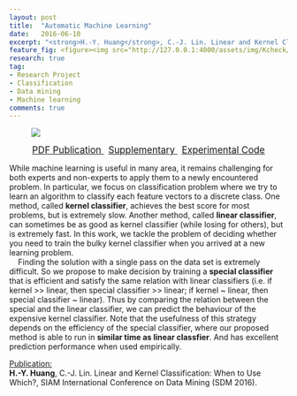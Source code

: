 ```yaml
---
layout: post
title:  "Automatic Machine Learning"
date:   2016-06-10
excerpt: "<strong>H.-Y. Huang</strong>, C.-J. Lin. Linear and Kernel Classification: When to Use Which?, SIAM International Conference on Data Mining (SDM 2016)."
feature_fig: <figure><img src="http://127.0.0.1:4000/assets/img/Kcheck/kcheck.jpg"></figure>
research: true
tag:
- Research Project
- Classification
- Data mining
- Machine learning
comments: true
---
```


<figure>
	<img src="{{site.url}}/assets/img/Kcheck/kcheck.jpg">
</figure>

<center>
	<a href="{{ site.url }}/assets/img/Kcheck/kcheck.pdf" target="_blank" class="btn">
		<span style="font-size: 120%;">
		PDF Publication
		</span>
	</a>
	&nbsp;
	<a href="{{ site.url }}/assets/img/Kcheck/kcheck_supplement.pdf" target="_blank" class="btn">
		<span style="font-size: 120%;">
		Supplementary
		</span>
	</a>
	&nbsp;
	<a href="{{ site.url }}/assets/img/Kcheck/kcheck_experiment.zip" target="_blank" class="btn">
		<span style="font-size: 120%;">
		Experimental Code
		</span>
	</a>
</center>

<p>While machine learning is useful in many area, it remains challenging for both experts and non-experts to apply them to a newly encountered problem. In particular, we focus on classification problem where we try to learn an algorithm to classify each feature vectors to a discrete class. One method, called <strong>kernel classifier</strong>, achieves the best score for most problems, but is extremely slow. Another method, called <strong>linear classifier</strong>, can sometimes be as good as kernel classifier (while losing for others), but is extremely fast. In this work, we tackle the problem of deciding whether you need to train the bulky kernel classifier when you arrived at a new learning problem.<br>&nbsp;&nbsp;&nbsp;&nbsp;Finding the solution with a single pass on the data set is extremely difficult. So we propose to make decision by training a <strong>special classifier</strong> that is efficient and satisfy the same relation with linear classifiers (i.e. if kernel >> linear, then special classifier >> linear; if kernel ~ linear, then special classifier ~ linear). Thus by comparing the relation between the special and the linear classifier, we can predict the behaviour of the expensive kernel classifier. Note that the usefulness of this strategy depends on the efficiency of the special classifier, where our proposed method is able to run in <strong>similar time as linear classfier</strong>. And has excellent prediction performance when used empirically.</p>
<p><u>Publication:</u><br><strong>H.-Y. Huang</strong>, C.-J. Lin. Linear and Kernel Classification: When to Use Which?, SIAM International Conference on Data Mining (SDM 2016).</p>
